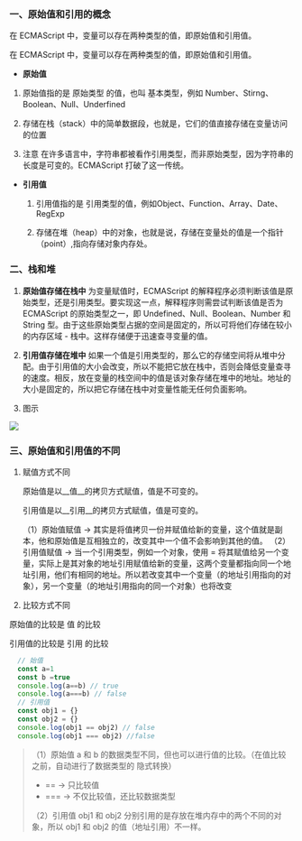 ### 一、原始值和引用的概念

在 ECMAScript 中，变量可以存在两种类型的值，即原始值和引用值。

在 ECMAScript 中，变量可以存在两种类型的值，即原始值和引用值。

+ **原始值**
1. 原始值指的是 原始类型 的值，也叫 基本类型，例如 Number、Stirng、Boolean、Null、Underfined 
  
2. 存储在栈（stack）中的简单数据段，也就是，它们的值直接存储在变量访问的位置
  3. 注意 在许多语言中，字符串都被看作引用类型，而非原始类型，因为字符串的长度是可变的。ECMAScript 打破了这一传统。
  
+ **引用值**

  1. 引用值指的是 引用类型的值，例如Object、Function、Array、Date、RegExp

  2. 存储在堆（heap）中的对象，也就是说，存储在变量处的值是一个指针（point）,指向存储对象内存处。

### 二、栈和堆

1. **原始值存储在栈中**
    为变量赋值时，ECMAScript 的解释程序必须判断该值是原始类型，还是引用类型。要实现这一点，解释程序则需尝试判断该值是否为 ECMAScript 的原始类型之一，即 Undefined、Null、Boolean、Number 和 String 型。由于这些原始类型占据的空间是固定的，所以可将他们存储在较小的内存区域 - 栈中。这样存储便于迅速查寻变量的值。

2. **引用值存储在堆中**
    如果一个值是引用类型的，那么它的存储空间将从堆中分配。由于引用值的大小会改变，所以不能把它放在栈中，否则会降低变量查寻的速度。相反，放在变量的栈空间中的值是该对象存储在堆中的地址。地址的大小是固定的，所以把它存储在栈中对变量性能无任何负面影响。

3. 图示

  ![](https://gitee.com/xu_yu_chun/kedou/raw/master/static/20200402104108.png)

  ### 三、原始值和引用值的不同

  1. 赋值方式不同

     原始值是以__值__的拷贝方式赋值，值是不可变的。

     引用值是以__引用__的拷贝方式赋值，值是可变的。

     （1）原始值赋值 → 其实是将值拷贝一份并赋值给新的变量，这个值就是副本，他和原始值是互相独立的，改变其中一个值不会影响到其他的值。
     （2）引用值赋值 → 当一个引用类型，例如一个对象，使用 = 将其赋值给另一个变量，实际上是其对象的地址引用赋值给新的变量，这两个变量都指向同一个地址引用，他们有相同的地址。所以若改变其中一个变量（的地址引用指向的对象），另一个变量（的地址引用指向的同一个对象）也将改变

  2. 比较方式不同

原始值的比较是 值 的比较

  引用值的比较是 引用 的比较

```javascript
  // 始值
  const a=1
  const b =true
  console.log(a==b) // true
  console.log(a===b) // false
  // 引用值
  const obj1 = {}
  const obj2 = {}
  console.log(obj1 == obj2) // false
  console.log(obj1 === obj2) //false
```

> （1）原始值 a 和 b 的数据类型不同，但也可以进行值的比较。（在值比较之前，自动进行了数据类型的 隐式转换）
>
> - == → 只比较值
> - === → 不仅比较值，还比较数据类型
>
> （2）引用值 obj1 和 obj2 分别引用的是存放在堆内存中的两个不同的对象，所以 obj1 和 obj2 的值（地址引用）不一样。





